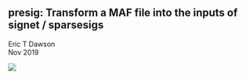 presig: Transform a MAF file into the inputs of signet / sparsesigs
---------------------------------------
Eric T Dawson  
Nov 2019

![](https://github.com/edawson/presig/workflows/Presig%20Tests/badge.svg)


